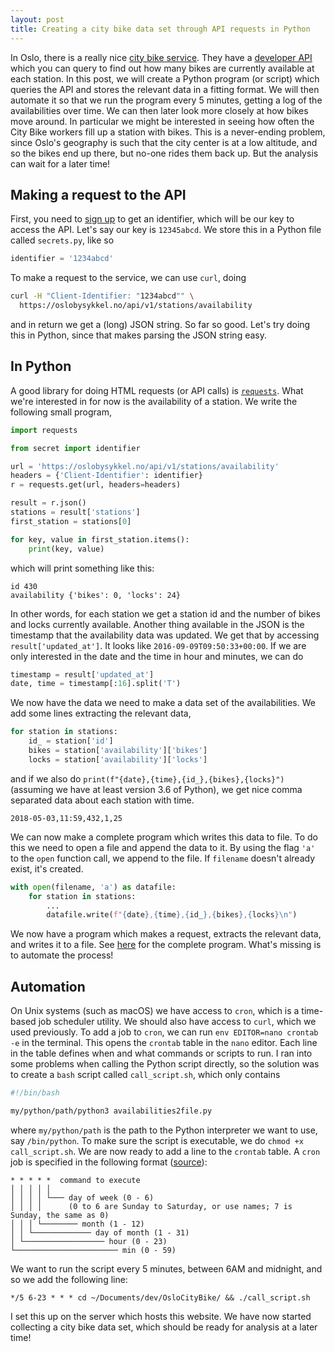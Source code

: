 ```yaml
---
layout: post
title: Creating a city bike data set through API requests in Python
---
```


In Oslo, there is a really nice [city bike service](https://oslobysykkel.no/en). They have a [developer API](https://developer.oslobysykkel.no) which you can query to find out how many bikes are currently available at each station. In this post, we will create a Python program (or script) which queries the API and stores the relevant data in a fitting format. We will then automate it so that we run the program every 5 minutes, getting a log of the availabilities over time. We can then later look more closely at how bikes move around. In particular we might be interested in seeing how often the City Bike workers fill up a station with bikes. This is a never-ending problem, since Oslo's geography is such that the city center is at a low altitude, and so the bikes end up there, but no-one rides them back up. But the analysis can wait for a later time!

## Making a request to the API
First, you need to [sign up](https://developer.oslobysykkel.no/sign-up) to get an identifier, which will be our key to access the API. Let's say our key is `12345abcd`. We store this in a Python file called `secrets.py`, like so

```python
identifier = '1234abcd'
```

To make a request to the service, we can use `curl`, doing

```bash
curl -H "Client-Identifier: "1234abcd"" \
  https://oslobysykkel.no/api/v1/stations/availability
```
and in return we get a (long) JSON string. So far so good. Let's try doing this in Python, since that makes parsing the JSON string easy.

## In Python
A good library for doing HTML requests (or API calls) is [`requests`](https://pypi.org/project/requests/). What we're interested in for now is the availability of a station. We write the following small program,

```python
import requests

from secret import identifier

url = 'https://oslobysykkel.no/api/v1/stations/availability'
headers = {'Client-Identifier': identifier}
r = requests.get(url, headers=headers)

result = r.json()
stations = result['stations']
first_station = stations[0]

for key, value in first_station.items():
    print(key, value)
```

which will print something like this:

```
id 430
availability {'bikes': 0, 'locks': 24}
```
In other words, for each station we get a station id and the number of bikes and locks currently available. Another thing available in the JSON is the timestamp that the availability data was updated. We get that by accessing `result['updated_at']`. It looks like `2016-09-09T09:50:33+00:00`. If we are only interested in the date and the time in hour and minutes, we can do

```python
timestamp = result['updated_at']
date, time = timestamp[:16].split('T')
```

We now have the data we need to make a data set of the availabilities. We add some lines extracting the relevant data,

```python
for station in stations:
    id_ = station['id']
    bikes = station['availability']['bikes']
    locks = station['availability']['locks']
```
and if we also do `print(f"{date},{time},{id_},{bikes},{locks}")` (assuming we have at least version 3.6 of Python), we get nice comma separated data about each station with time.

```
2018-05-03,11:59,432,1,25
```
We can now make a complete program which writes this data to file. To do this we need to open a file and append the data to it. By using the flag `'a'` to the `open` function call, we append to the file. If `filename` doesn't already exist, it's created.

```python
with open(filename, 'a') as datafile:
    for station in stations:
        ...
        datafile.write(f"{date},{time},{id_},{bikes},{locks}\n")
```

We now have a program which makes a request, extracts the relevant data, and writes it to a file. See [here](https://github.com/vegarsti/OsloCityBike/blob/master/availabilities2file.py) for the complete program. What's missing is to automate the process!

## Automation
On Unix systems (such as macOS) we have access to `cron`, which is a time-based job scheduler utility. We should also have access to `curl`, which we used previously. To add a job to `cron`, we can run `env EDITOR=nano crontab -e` in the terminal. This opens the `crontab` table in the `nano` editor. Each line in the table defines when and what commands or scripts to run. I ran into some problems when calling the Python script directly, so the solution was to create a `bash` script called `call_script.sh`, which only contains

```bash
#!/bin/bash

my/python/path/python3 availabilities2file.py
```
where `my/python/path` is the path to the Python interpreter we want to use, say `/bin/python`. To make sure the script is executable, we do `chmod +x call_script.sh`. We are now ready to add a line to the `crontab` table. A `cron` job is specified in the following format ([source](https://ole.michelsen.dk/blog/schedule-jobs-with-crontab-on-mac-osx.html)):

```
* * * * *  command to execute
│ │ │ │ │
│ │ │ │ └─── day of week (0 - 6)
│ │ │ │      (0 to 6 are Sunday to Saturday, or use names; 7 is Sunday, the same as 0)
│ │ │ └──────── month (1 - 12)
│ │ └───────────── day of month (1 - 31)
│ └────────────────── hour (0 - 23)
└─────────────────────── min (0 - 59)
```

We want to run the script every 5 minutes, between 6AM and midnight, and so we add the following line:

```
*/5 6-23 * * * cd ~/Documents/dev/OsloCityBike/ && ./call_script.sh
```

I set this up on the server which hosts this website. We have now started collecting a city bike data set, which should be ready for analysis at a later time!